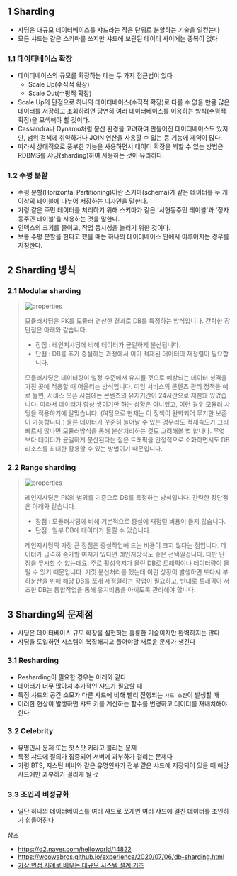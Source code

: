 ## 1 Sharding

- 샤딩은 대규모 데이터베이스를 샤드라는 작은 단위로 분할하는 기술을 일컫는다
- 모든 샤드는 같은 스키마를 쓰지만 샤드에 보관된 데이터 사이에는 중복이 없다



### 1.1 데이터베이스 확장

- 데이터베이스의 규모를 확장하는 데는 두 가지 접근법이 있다
	- Scale Up(수직적 확장)
	- Scale Out(수평적 확장)
- Scale Up의 단점으로 하나의 데이터베이스(수직적 확장)로 다룰 수 없을 만큼 많은 데이터를 저장하고 조회하려면 당연히 여러 데이터베이스를 이용하는 방식(수평적 확장)을 모색해야 할 것이다.
- Cassandra나 Dynamo처럼 분산 환경을 고려하여 만들어진 데이터베이스도 있지만, 범위 검색에 취약하거나 JOIN 연산을 사용할 수 없는 등 기능에 제약이 많다.
- 따라서 상대적으로 풍부한 기능을 사용하면서 데이터 확장을 꾀할 수 있는 방법은 RDBMS를 샤딩(sharding)하여 사용하는 것이 유리하다.



### 1.2 수평 분할

- 수평 분할(Horizontal Partitioning)이란 스키마(schema)가 같은 데이터를 두 개 이상의 테이블에 나누어 저장하는 디자인을 말한다. 
- 가령 같은 주민 데이터를 처리하기 위해 스키마가 같은 '서현동주민 테이블'과 '정자동주민 테이블'을 사용하는 것을 말한다. 
- 인덱스의 크기를 줄이고, 작업 동시성을 늘리기 위한 것이다. 
- 보통 수평 분할을 한다고 했을 때는 하나의 데이터베이스 안에서 이루어지는 경우를 지칭한다.



## 2 Sharding 방식


### 2.1 Modular sharding

>
>
> ![properties](https://woowabros.github.io/img/2020-07-06/thiiing-db-modular-sharding.png)
>
> 모듈러샤딩은 PK를 모듈러 연산한 결과로 DB를 특정하는 방식입니다. 간략한 장단점은 아래와 같습니다.
>
> - 장점 : 레인지샤딩에 비해 데이터가 균일하게 분산됩니다.
> - 단점 : DB를 추가 증설하는 과정에서 이미 적재된 데이터의 재정렬이 필요합니다.
>
> 모듈러샤딩은 데이터량이 일정 수준에서 유지될 것으로 예상되는 데이터 성격을 가진 곳에 적용할 때 어울리는 방식입니다. 띠잉 서비스의 콘텐츠 관리 정책을 예로 들면, 서비스 오픈 시점에는 콘텐츠의 유지기간이 24시간으로 제한돼 있었습니다. 따라서 데이터가 항상 쌓이기만 하는 상황은 아니었고, 이런 경우 모듈러 샤딩을 적용하기에 알맞습니다. (여담으로 현재는 이 정책이 완화되어 무기한 보존이 가능합니다.) 물론 데이터가 꾸준히 늘어날 수 있는 경우라도 적재속도가 그리 빠르지 않다면 모듈러방식을 통해 분산처리하는 것도 고려해볼 법 합니다. 무엇보다 데이터가 균일하게 분산된다는 점은 트래픽을 안정적으로 소화하면서도 DB리소스를 최대한 활용할 수 있는 방법이기 때문입니다.



### 2.2 Range sharding

> ![properties](https://woowabros.github.io/img/2020-07-06/thiiing-db-range-sharding.png)
>
> 레인지샤딩은 PK의 범위를 기준으로 DB를 특정하는 방식입니다. 간략한 장단점은 아래와 같습니다.
>
> - 장점 : 모듈러샤딩에 비해 기본적으로 증설에 재정렬 비용이 들지 않습니다.
> - 단점 : 일부 DB에 데이터가 몰릴 수 있습니다.
>
> 레인지샤딩의 가장 큰 장점은 증설작업에 드는 비용이 크지 않다는 점입니다. 데이터가 급격히 증가할 여지가 있다면 레인지방식도 좋은 선택일겁니다. 다만 단점을 무시할 수 없는데요. 주로 활성유저가 몰린 DB로 트래픽이나 데이터량이 몰릴 수 있기 때문입니다. 기껏 분산처리를 했는데 이런 상황이 발생하면 또다시 부하분산을 위해 해당 DB를 쪼개 재정렬하는 작업이 필요하고, 반대로 트래픽이 저조한 DB는 통합작업을 통해 유지비용을 아끼도록 관리해야 합니다.



## 3 Sharding의 문제점

- 샤딩은 데이터베이스 규모 확장을 실현하는 훌륭한 기술이지만 완벽하지는 않다
- 샤딩을 도입하면 시스템이 복잡해지고 풀어야할 새로운 문제가 생긴다



### 3.1 Resharding

- Resharding이 필요한 경우는 아래와 같다
- 데이터가 너무 많아져 추가적인 샤드가 필요할 때
- 특정 샤드의 공간 소모가 다른 샤드에 비해 빨리 진행되는 `샤드 소진`이 발생할 때
- 이러한 현상이 발생하면 샤드 키를 계산하는 함수를 변경하고 데이터를 재배치해야 한다



### 3.2 Celebrity

- 유명인사 문제 또는 핫스팟 키라고 불리는 문제
- 특정 샤드에 질의가 집중되어 서버에 과부하가 걸리는 문제다
- 가령 BTS, 저스틴 비버와 같은 유명인사가 전부 같은 샤드에 저장되어 있을 때 해당 샤드에만 과부하가 걸리게 될 것



### 3.3 조인과 비정규화

- 일단 하나의 데이터베이스를 여러 샤드로 쪼개면 여러 샤드에 걸친 데이터를 조인하기 힘들어진다



참조

* https://d2.naver.com/helloworld/14822
* https://woowabros.github.io/experience/2020/07/06/db-sharding.html
* [가상 면접 사례로 배우는 대규모 시스템 설계 기초](http://www.kyobobook.co.kr/product/detailViewKor.laf?mallGb=KOR&ejkGb=KOR&barcode=9788966263158#:~:text=%E3%80%8A%EA%B0%80%EC%83%81%20%EB%A9%B4%EC%A0%91%EC%9C%BC%EB%A1%9C%20%EB%B0%B0%EC%9A%B0%EB%8A%94%20%EB%8C%80%EA%B7%9C%EB%AA%A8,%EB%A5%BC%20%ED%92%80%20%EC%88%98%20%EC%9E%88%EB%8F%84%EB%A1%9D%20%EB%8F%95%EB%8A%94%EB%8B%A4.)